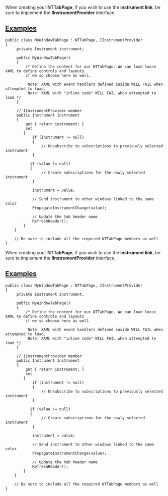 When creating your **NTTabPage**, if you wish to use the **instrument link**, be sure to implement the **IInstrumentProvider** interface.

## [Examples](https://developer.ninjatrader.com/docs/desktop/iinstrumentprovider_interface\#examples)

```jsx-150469391 csharp
public class MyWindowTabPage : NTTabPage, IInstrumentProvider
{
     private Instrument instrument;

     public MyWindowTabPage()
     {
         /* Define the content for our NTTabPage. We can load loose XAML to define controls and layouts
         if we so choose here as well.

          Note: XAML with event handlers defined inside WILL FAIL when attempted to load.
          Note: XAML with "inline code" WILL FAIL when attempted to load */
     }

     // IInstrumentProvider member
     public Instrument Instrument
     {
         get { return instrument; }
         set
        {
            if (instrument != null)
            {
                // Unsubscribe to subscriptions to previously selected instrument
            }

           if (value != null)
           {
                // Create subscriptions for the newly selected instrument
            }

            instrument = value;

            // Send instrument to other windows linked to the same color
            PropagateInstrumentChange(value);

            // Update the tab header name
            RefreshHeader();
        }
    }

    // Be sure to include all the required NTTabPage members as well
}

```

When creating your **NTTabPage**, if you wish to use the **instrument link**, be sure to implement the **IInstrumentProvider** interface.

## [Examples](https://developer.ninjatrader.com/docs/desktop/iinstrumentprovider_interface\#examples)

```jsx-150469391 csharp
public class MyWindowTabPage : NTTabPage, IInstrumentProvider
{
     private Instrument instrument;

     public MyWindowTabPage()
     {
         /* Define the content for our NTTabPage. We can load loose XAML to define controls and layouts
         if we so choose here as well.

          Note: XAML with event handlers defined inside WILL FAIL when attempted to load.
          Note: XAML with "inline code" WILL FAIL when attempted to load */
     }

     // IInstrumentProvider member
     public Instrument Instrument
     {
         get { return instrument; }
         set
        {
            if (instrument != null)
            {
                // Unsubscribe to subscriptions to previously selected instrument
            }

           if (value != null)
           {
                // Create subscriptions for the newly selected instrument
            }

            instrument = value;

            // Send instrument to other windows linked to the same color
            PropagateInstrumentChange(value);

            // Update the tab header name
            RefreshHeader();
        }
    }

    // Be sure to include all the required NTTabPage members as well
}

```